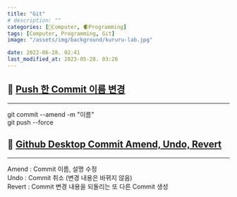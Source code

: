 ```yaml
---
title: "Git"
# description: ""
categories: [💫Computer, 🌒Programming]
tags: [Computer, Programming, Git]
image: "/assets/img/background/kururu-lab.jpg"

date: 2022-06-28. 02:41
last_modified_at: 2023-05-28. 03:26
---
```


## 💫 [Push 한 Commit 이름 변경](https://data-study-clip.tistory.com/237)

---

git commit --amend -m "이름"  
git push --force  

## 💫 [Github Desktop Commit Amend, Undo, Revert](https://bloodstrawberry.tistory.com/832)

---

Amend : Commit 이름, 설명 수정  
Undo : Commit 취소 (변경 내용은 바뀌지 않음)  
Revert : Commit 변경 내용을 되돌리는 또 다른 Commit 생성  
